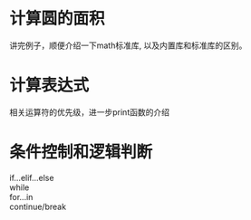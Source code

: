 # 计算圆的面积
讲完例子，顺便介绍一下math标准库, 以及内置库和标准库的区别。

# 计算表达式
相关运算符的优先级，进一步print函数的介绍

# 条件控制和逻辑判断
if...elif...else   
while   
for...in   
continue/break
